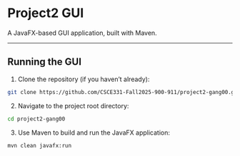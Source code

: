 # Project2 GUI

A JavaFX-based GUI application, built with Maven.

---

## Running the GUI

1. Clone the repository (if you haven’t already):

```bash
git clone https://github.com/CSCE331-Fall2025-900-911/project2-gang00.git
```

2. Navigate to the project root directory:

```bash
cd project2-gang00
```

3. Use Maven to build and run the JavaFX application:

```bash
mvn clean javafx:run
```
